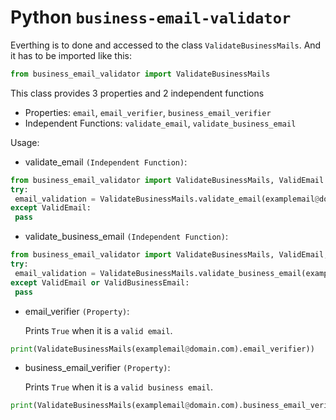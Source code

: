 # Python `business-email-validator`

Everthing is to done and accessed to the class `ValidateBusinessMails`. And it has to be imported like this:
```python
from business_email_validator import ValidateBusinessMails
```

This class provides 3 properties and 2 independent functions
- Properties: `email`, `email_verifier`, `business_email_verifier`
- Independent Functions: `validate_email`, `validate_business_email`

Usage:
- validate_email `(Independent Function)`:
 ```python
from business_email_validator import ValidateBusinessMails, ValidEmail
try:
  email_validation = ValidateBusinessMails.validate_email(examplemail@domain.com)
except ValidEmail:
  pass
```
- validate_business_email `(Independent Function)`:
 ```python
from business_email_validator import ValidateBusinessMails, ValidEmail, ValidBusinessEmail
try:
  email_validation = ValidateBusinessMails.validate_business_email(examplemail@domain.com)
except ValidEmail or ValidBusinessEmail:
  pass
```

- email_verifier `(Property)`:
  
  Prints `True` when it is a `valid email`.
```python
print(ValidateBusinessMails(examplemail@domain.com).email_verifier))
```
- business_email_verifier `(Property)`:
  
  Prints `True` when it is a `valid business email`.
```python
print(ValidateBusinessMails(examplemail@domain.com).business_email_verifier))
```
